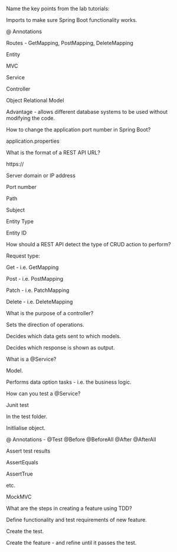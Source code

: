 Name the key points from the lab tutorials:

Imports to make sure Spring Boot functionality works.

@ Annotations

Routes - GetMapping, PostMapping, DeleteMapping

Entity

MVC

Service

Controller

Object Relational Model

Advantage - allows different database systems to be used without modifying the code.



How to change the application port number in Spring Boot?

application.properties

What is the format of a REST API URL?

https://

Server domain or IP address

Port number

Path

Subject

Entity Type

Entity ID





How should a REST API detect the type of CRUD action to perform?

Request type:

Get - i.e. GetMapping

Post - i.e. PostMapping

Patch - i.e. PatchMapping

Delete - i.e. DeleteMapping

What is the purpose of a controller?

Sets the direction of operations.

Decides which data gets sent to which models.

Decides which response is shown as output.

What is a @Service?

Model.

Performs data option tasks - i.e. the business logic.

How can you test a @Service?

Junit test

In the test folder.

Initlialise object.

@ Annotations - @Test @Before @BeforeAll @After @AfterAll

Assert test results

AssertEquals

AssertTrue

etc.



MockMVC



What are the steps in creating a feature using TDD?

Define functionality and test requirements of new feature.

Create the test.

Create the feature - and refine until it passes the test.

